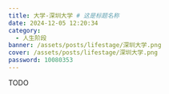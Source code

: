 ```yaml
---
title: 大学-深圳大学 # 这是标题名称
date: 2024-12-05 12:20:34
category:
  - 人生阶段
banner: /assets/posts/lifestage/深圳大学.png
cover: /assets/posts/lifestage/深圳大学.png
password: 10080353
---
```


TODO